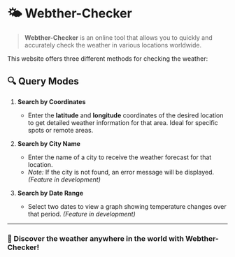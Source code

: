 # 🌤 Webther-Checker

> **Webther-Checker** is an online tool that allows you to quickly and accurately check the weather in various locations worldwide.

This website offers three different methods for checking the weather:

## 🔍 Query Modes

1. **Search by Coordinates**
   - Enter the **latitude** and **longitude** coordinates of the desired location to get detailed weather information for that area. Ideal for specific spots or remote areas.

2. **Search by City Name**
   - Enter the name of a city to receive the weather forecast for that location.
   - *Note:* If the city is not found, an error message will be displayed. *(Feature in development)*

3. **Search by Date Range**
   - Select two dates to view a graph showing temperature changes over that period. *(Feature in development)*

---

### 🚀 Discover the weather anywhere in the world with Webther-Checker!
